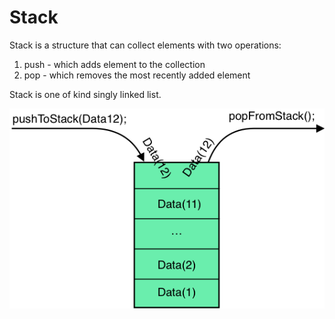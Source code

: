 # Stack 

Stack is a structure that can collect elements with two operations:
1. push - which adds element to the collection
2. pop - which removes the most recently added element

Stack is one of kind singly linked list.

<img src="Stack.png">
